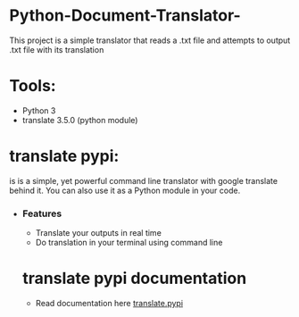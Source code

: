 # Python-Document-Translator-
This project is a simple translator that reads a .txt file and attempts to output .txt file with its translation

# Tools: 
* Python 3
* translate 3.5.0 (python module)

# translate pypi: 
 is is a simple, yet powerful command line translator with google translate behind it. You can also use it as a Python module in your code.
  * ### Features 
     * Translate your outputs in real time
     * Do translation in your terminal using command line
     
     # translate pypi documentation
     * Read documentation here [translate.pypi](https://translate-python.readthedocs.io/en/latest/overview.html)
